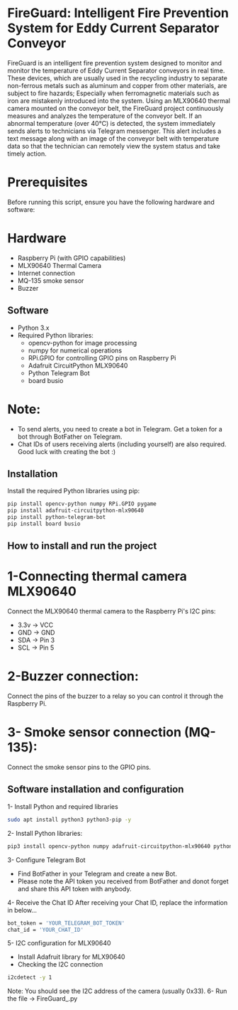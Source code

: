 # FireGuard: Intelligent Fire Prevention System for Eddy Current Separator Conveyor
FireGuard is an intelligent fire prevention system designed to monitor and monitor the temperature of Eddy Current Separator conveyors in real time. These devices, which are usually used in the recycling industry to separate non-ferrous metals such as aluminum and copper from other materials, are subject to fire hazards; Especially when ferromagnetic materials such as iron are mistakenly introduced into the system.
Using an MLX90640 thermal camera mounted on the conveyor belt, the FireGuard project continuously measures and analyzes the temperature of the conveyor belt. If an abnormal temperature (over 40°C) is detected, the system immediately sends alerts to technicians via Telegram messenger. This alert includes a text message along with an image of the conveyor belt with temperature data so that the technician can remotely view the system status and take timely action.
# Prerequisites
Before running this script, ensure you have the following hardware and software:

# Hardware
- Raspberry Pi (with GPIO capabilities)
- MLX90640 Thermal Camera
- Internet connection
- MQ-135 smoke sensor
- Buzzer
  


## Software

- Python 3.x
- Required Python libraries:
  - opencv-python for image processing
  - numpy for numerical operations
  - RPi.GPIO for controlling GPIO pins on Raspberry Pi
  - Adafruit CircuitPython MLX90640
  - Python Telegram Bot
  - board busio
 
# Note:
- To send alerts, you need to create a bot in Telegram. Get a token for a bot through BotFather on Telegram.
- Chat IDs of users receiving alerts (including yourself) are also required.
Good luck with creating the bot :) 

## Installation
Install the required Python libraries using pip:

```sh
pip install opencv-python numpy RPi.GPIO pygame
pip install adafruit-circuitpython-mlx90640
pip install python-telegram-bot
pip install board busio
```
## How to install and run the project
# 1-Connecting thermal camera MLX90640
Connect the MLX90640 thermal camera to the Raspberry Pi's I2C pins:
- 3.3v  -> VCC
- GND   -> GND
- SDA   -> Pin 3
- SCL   -> Pin 5

# 2-Buzzer connection:

Connect the pins of the buzzer to a relay so you can control it through the Raspberry Pi.

# 3- Smoke sensor connection (MQ-135):
Connect the smoke sensor pins to the GPIO pins.

## Software installation and configuration
1- Install Python and required libraries
```sh
sudo apt install python3 python3-pip -y
```
2- Install Python libraries:
```sh
pip3 install opencv-python numpy adafruit-circuitpython-mlx90640 python-telegram-bot board busio
```
3- Configure Telegram Bot
- Find BotFather in your Telegram and create a new Bot.
- Please note the API token you received from BotFather and donot forget and share this API token with anybody.

4- Receive the Chat ID
After receiving your Chat ID, replace the information in below...
```sh
bot_token = 'YOUR_TELEGRAM_BOT_TOKEN'
chat_id = 'YOUR_CHAT_ID'
```
5- I2C configuration for MLX90640
- Install Adafruit library for MLX90640
- Checking the I2C connection
```sh
i2cdetect -y 1
```
Note: You should see the I2C address of the camera (usually 0x33).
6- Run the file -> FireGuard_.py

